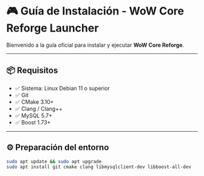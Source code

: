 # 🎮 Guía de Instalación - WoW Core Reforge Launcher

Bienvenido a la guía oficial para instalar y ejecutar **WoW Core Reforge**.

---

## 📦 Requisitos

- ✅ Sistema: Linux Debian 11 o superior
- ✅ Git
- ✅ CMake 3.10+
- ✅ Clang / Clang++
- ✅ MySQL 5.7+
- ✅ Boost 1.73+

---

## ⚙️ Preparación del entorno

```bash
sudo apt update && sudo apt upgrade
sudo apt install git cmake clang libmysqlclient-dev libboost-all-dev
